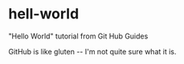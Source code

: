 # hell-world
"Hello World" tutorial from Git Hub Guides

GitHub is like gluten -- I'm not quite sure what it is.
